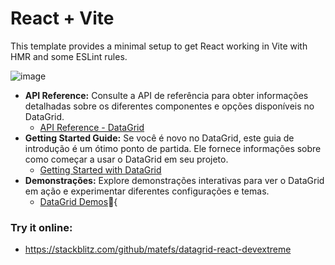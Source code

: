 # React + Vite

This template provides a minimal setup to get React working in Vite with HMR and some ESLint rules.

![image](https://github.com/matefs/datagrid-react-devextreme/assets/30128774/ee5fca45-326c-4b7d-a42e-fee89e3697be)


- **API Reference:** Consulte a API de referência para obter informações detalhadas sobre os diferentes componentes e opções disponíveis no DataGrid.
    - [API Reference - DataGrid](https://js.devexpress.com/React/Documentation/ApiReference/UI_Components/dxDataGrid/)
- **Getting Started Guide:** Se você é novo no DataGrid, este guia de introdução é um ótimo ponto de partida. Ele fornece informações sobre como começar a usar o DataGrid em seu projeto.
    - [Getting Started with DataGrid](https://js.devexpress.com/React/Documentation/Guide/UI_Components/DataGrid/Getting_Started_with_DataGrid/)
- **Demonstrações:** Explore demonstrações interativas para ver o DataGrid em ação e experimentar diferentes configurações e temas.
    - [DataGrid Demos](https://js.devexpress.com/React/Demos/WidgetsGallery/Demo/DataGrid/Overview/MaterialBlueDark/Compact/){

### Try it online: 
- https://stackblitz.com/github/matefs/datagrid-react-devextreme
